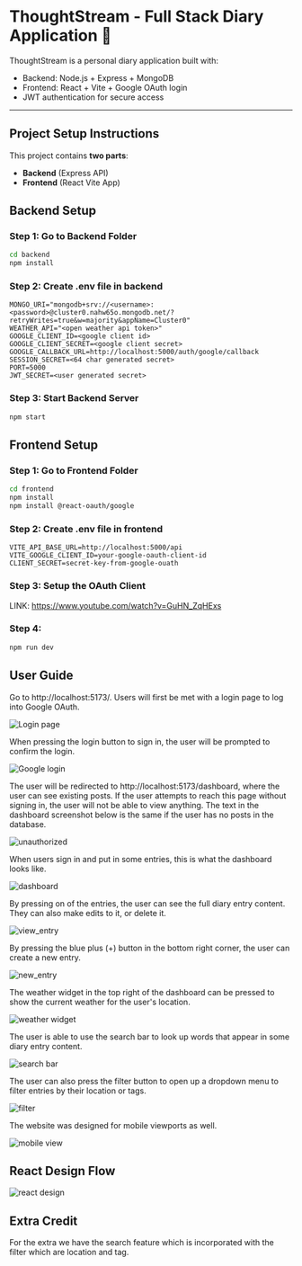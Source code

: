 # ThoughtStream - Full Stack Diary Application 📝

ThoughtStream is a personal diary application built with:

- Backend: Node.js + Express + MongoDB
- Frontend: React + Vite + Google OAuth login
- JWT authentication for secure access

---

## Project Setup Instructions

This project contains **two parts**:

- **Backend** (Express API)
- **Frontend** (React Vite App)

## Backend Setup

### Step 1: Go to Backend Folder

```bash
cd backend
npm install
```

### Step 2: Create .env file in backend

```
MONGO_URI="mongodb+srv://<username>:<password>@cluster0.nahw65o.mongodb.net/?retryWrites=true&w=majority&appName=Cluster0"
WEATHER_API="<open weather api token>"
GOOGLE_CLIENT_ID=<google client id>
GOOGLE_CLIENT_SECRET=<google client secret>
GOOGLE_CALLBACK_URL=http://localhost:5000/auth/google/callback
SESSION_SECRET=<64 char generated secret>
PORT=5000
JWT_SECRET=<user generated secret>
```

### Step 3: Start Backend Server

```bash
npm start
```

## Frontend Setup

### Step 1: Go to Frontend Folder

```bash
cd frontend
npm install
npm install @react-oauth/google
```

### Step 2: Create .env file in frontend

```
VITE_API_BASE_URL=http://localhost:5000/api
VITE_GOOGLE_CLIENT_ID=your-google-oauth-client-id
CLIENT_SECRET=secret-key-from-google-ouath
```

### Step 3: Setup the OAuth Client

LINK: https://www.youtube.com/watch?v=GuHN_ZqHExs

### Step 4:

```bash
npm run dev
```

## User Guide

Go to http://localhost:5173/. Users will first be met with a login page to log into Google OAuth.

![Login page](assets/2_login.png)

When pressing the login button to sign in, the user will be prompted to confirm the login.

![Google login](assets/4_google_login.png)

The user will be redirected to http://localhost:5173/dashboard, where the user can see existing posts. If the user attempts to reach this page without signing in, the user will not be able to view anything. The text in the dashboard screenshot below is the same if the user has no posts in the database.

![unauthorized](assets/1_not_authorized.png)

When users sign in and put in some entries, this is what the dashboard looks like.

![dashboard](assets/3_dashboard.png)

By pressing on of the entries, the user can see the full diary entry content. They can also make edits to it, or delete it.

![view_entry](assets/5_view_entry.png)

By pressing the blue plus (+) button in the bottom right corner, the user can create a new entry.

![new_entry](assets/6_new_entry.png)

The weather widget in the top right of the dashboard can be pressed to show the current weather for the user's location.

![weather widget](assets/7_weather_widget.png)

The user is able to use the search bar to look up words that appear in some diary entry content.

![search bar](assets/8_search_content.png)

The user can also press the filter button to open up a dropdown menu to filter entries by their location or tags.

![filter](assets/9_filter.png)

The website was designed for mobile viewports as well.

![mobile view](assets/10_mobile_view.png)

## React Design Flow

![react design](assets/react_design.png)


## Extra Credit
For the extra we have the search feature which is incorporated with the filter which are location and tag.
